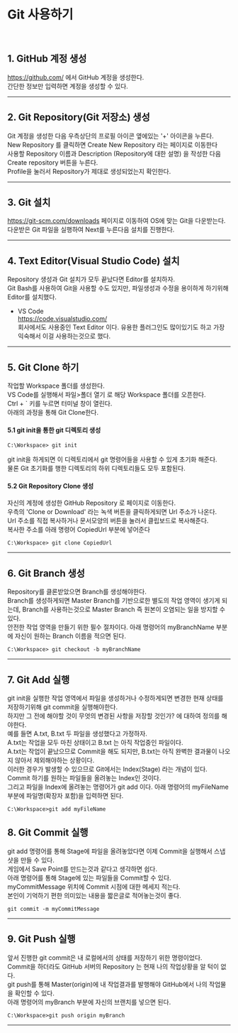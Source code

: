 # Git 사용하기
<br/>

## 1. GitHub 계정 생성
https://github.com/ 에서 GitHub 계정을 생성한다.<br/>
간단한 정보만 입력하면 계정을 생성할 수 있다.<br/>

***

## 2. Git Repository(Git 저장소) 생성
Git 계정을 생성한 다음 우측상단의 프로필 아이콘 옆에있는 '+' 아이콘을 누른다.<br/>
New Repository 를 클릭하면 Create New Repository 라는 페이지로 이동한다<br/>
사용할 Repository 이름과 Description (Repository에 대한 설명) 을 작성한 다음 Create repository 버튼을 누른다.<br/>
Profile을 눌러서 Repository가 제대로 생성되었는지 확인한다.

***

## 3. Git 설치
https://git-scm.com/downloads 페이지로 이동하여 OS에 맞는 Git을 다운받는다.
다운받은 Git 파일을 실행하여 Next를 누른다음 설치를 진행한다.

***

## 4. Text Editor(Visual Studio Code) 설치
Repository 생성과 Git 설치가 모두 끝났다면 Editor를 설치하자.<br/>
Git Bash를 사용하여 Git을 사용할 수도 있지만, 파일생성과 수정을 용이하게 하기위해 Editor를 설치했다.<br/>
* VS Code<br/>
https://code.visualstudio.com/ <br/>
회사에서도 사용중인 Text Editor 이다. 유용한 플러그인도 많이있기도 하고 가장 익숙해서  이걸 사용하는것으로 했다.

*** 

## 5. Git Clone 하기
작업할 Workspace 폴더를 생성한다.<br/>
VS Code를 실행해서 파일>폴더 열기 로 해당 Workspace 폴더를 오픈한다.<br/>
Ctrl + ` 키를 누르면 터미널 창이 열린다.<br/>
아래의 과정을 통해 Git Clone한다.

#### 5.1 git init을 통한 git 디렉토리 생성
```
C:\Workspace> git init
```
git init을 하게되면 이 디렉토리에서 git 명령어들을 사용할 수 있게 초기화 해준다.<br/>
물론 Git 초기화를 행한 디렉토리의 하위 디렉토리들도 모두 포함된다.

#### 5.2 Git Repository Clone 생성
자신의 계정에 생성한 GitHub Repository 로 페이지로 이동한다.<br/>
우측의 'Clone or Download' 라는 녹색 버튼을 클릭하게되면 Url 주소가 나온다.<br/>
Url 주소를 직접 복사하거나 문서모양의 버튼을 눌러서 클립보드로 복사해준다.<br/>
복사한 주소를 아래 명령어 CopiedUrl 부분에 넣어준다

```
C:\Workspace> git clone CopiedUrl
```

***

## 6. Git Branch 생성
Repository를 클론받았으면 Branch를 생성해야한다.<br/>
Branch를 생성하게되면 Master Branch를 기반으로한 별도의 작업 영역이 생기게 되는데, 
Branch를 사용하는것으로 Master Branch 즉 원본이 오염되는 일을 방지할 수 있다.<br/>
안전한 작업 영역을 만들기 위한 필수 절차이다.
아래 명령어의 myBranchName 부분에 자신이 원하는 Branch 이름을 적으면 된다.
```
C:\Workspace> git checkout -b myBranchName
```

***

## 7. Git Add 실행
git init을 실행한 작업 영역에서 파일을 생성하거나 수정하게되면 변경한 현재 상태를 저장하기위해 git commit을 실행해야한다.<br/>
하지만 그 전에 해야할 것이 무엇의 변경된 사항을 저장할 것인가? 에 대하여 정의를 해야한다.<br/>
예를 들면 A.txt, B.txt 두 파일을 생성했다고 가정하자.<br/>
A.txt는 작업을 모두 마친 상태이고 B.txt 는 아직 작업중인 파일이다.<br/>
A.txt는 작업이 끝났으므로 Commit을 해도 되지만, B.txt는 아직 완벽한 결과물이 나오지 않아서 제외해야하는 상황이다.<br/>
이러한 경우가 발생할 수 있으므로 Git에서는 Index(Stage) 라는 개념이 있다.<br/>
Commit 하기를 원하는 파일들을 올려놓는 Index인 것이다.<br/>
그리고 파일을 Index에 올려놓는 명령어가 git add 이다.
아래 명령어의 myFileName 부분에 파일명(확장자 포함)을 입력하면 된다.
```
C:\Workspace>git add myFileName
```

## 8. Git Commit 실행
git add 명령어를 통해 Stage에 파일을 올려놓았다면 이제 Commit을 실행해서 스냅샷을 만들 수 있다. <br/>
게임에서 Save Point를 만드는것과 같다고 생각하면 쉽다.<br/>
아래 명령어를 통해 Stage에 있는 파일들을 Commit할 수 있다.<br/>
myCommitMessage 위치에 Commit 시점에 대한 메세지 적는다.<br/>
본인이 기억하기 편한 의미있는 내용을 짧은글로 적어놓는것이 좋다.<br/>
```
git commit -m myCommitMessage
```

***

## 9. Git Push 실행
앞서 진행한 git commit은 내 로컬에서의 상태를 저장하기 위한 명령이었다.<br/>
Commit을 하더라도 GitHub 서버의 Repository 는 현재 나의 작업상황을 알 턱이 없다.<br/>
git push를 통해 Master(origin)에 내 작업결과를 발행해야 GitHub에서 나의 작업물을 확인할 수 있다.<br/>
아래 명령어의 myBranch 부분에 자신의 브랜치를 넣으면 된다.
```
C:\Workspace>git push origin myBranch
```

***
